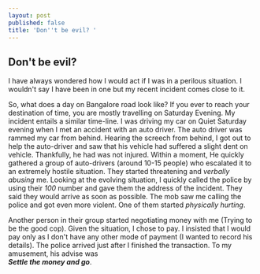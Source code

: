 ```yaml
---
layout: post
published: false
title: 'Don''t be evil? '
---
```

## Don't be evil? 

I have always wondered how I would act if I was in a perilous situation. I wouldn't say I have been in one but my recent incident comes close to it.


So, what does a day on Bangalore road look like? If you ever to reach your destination of time, you are mostly travelling on Saturday Evening. My incident entails a similar time-line. I was driving my car on Quiet Saturday evening when I met an accident with an auto driver. The auto driver was rammed my car from behind. Hearing the screech from behind, I got out to help the auto-driver and saw that his vehicle had suffered a slight dent on vehicle. Thankfully, he had was not injured. Within a moment, He quickly gathered a group of auto-drivers (around 10-15 people) who escalated it to an extremely hostile situation. They started threatening and *verbally abusing* me. Looking at the evolving situation, I quickly called the police by using their *100* number and gave them the address of the incident. They said they would arrive as soon as possible. 
The mob saw me calling the police and got even more violent. One of them started *physically hurting*. 

Another person in their group started negotiating money with me (Trying to be the good cop). Given the situation, I chose to pay. I insisted that I would pay only as I don't have any other mode of payment (I wanted to record his details). The police arrived just after I finished the transaction. To my amusement, his advise was  
___Settle the money and go___.


